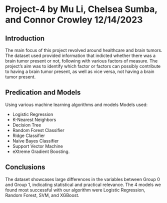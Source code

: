 # Project-4 by Mu Li, Chelsea Sumba, and Connor Crowley 12/14/2023
## Introduction
The main focus of this project revolved around healthcare and brain tumors.
The dataset used provided information that indicted whether there was a brain tumor present or not, following with various factors of measure. 
The project’s aim was to identify which factor or factors can possibly contribute to having a brain tumor present, as well as vice versa, not having a brain tumor present.
## Predication and Models
Using various machine learning algorithms and models
Models used: 
- Logistic Regression
- K-Nearest Neighbors
- Decision Tree
- Random Forest Classifier
- Ridge Classifier
- Naive Bayes Classifier
- Support Vector Machine
- eXtreme Gradient Boosting.
## Conclusions
The dataset showcases large differences in the variables between Group 0 and Group 1, indicating statistical and practical relevance. 
The 4 models we found most successful with our algorithm were Logistic Regression, Random Forest, SVM, and XGBoost. 




